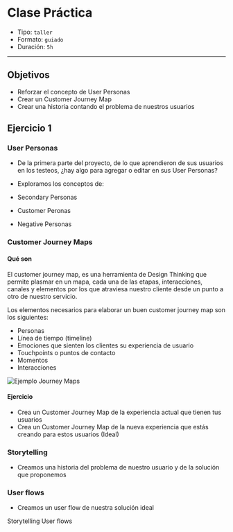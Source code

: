 # Clase Práctica

- Tipo: `taller`
- Formato: `guiado`
- Duración: `5h`

***

## Objetivos

- Reforzar el concepto de User Personas
- Crear un Customer Journey Map
- Crear una historia contando el problema de nuestros usuarios

## Ejercicio 1

### User Personas

- De la primera parte del proyecto, de lo que aprendieron de sus usuarios en los
testeos, ¿hay algo para agregar o editar en sus User Personas?

- Exploramos los conceptos de:
 - Secondary Personas
 - Customer Peronas 
 - Negative Personas

### Customer Journey Maps

#### Qué son

El customer journey map, es una herramienta de Design Thinking que permite
plasmar en un mapa, cada una de las etapas, interacciones, canales y elementos
por los que atraviesa nuestro cliente desde un punto a otro de nuestro servicio.

Los elementos necesarios para elaborar un buen customer journey map son los
siguientes:

- Personas
- Línea de tiempo (timeline)
- Emociones que sienten los clientes su experiencia de usuario
- Touchpoints o puntos de contacto 
- Momentos 
- Interacciones


![Ejemplo Journey Maps](https://lh4.googleusercontent.com/YVWF9L1-hQ-IKqL-CUVvelZSS9itA0jrTdOteNvvGk0JTAWefCRISryr3mWHcf0_0KdgEi6NZVOGGrNun7ySPWTIfo3BiC4jnULqJ60sMn3EieGmJBVw6_j867FjqwIZcN_PF7ybBpw)

#### Ejercicio

- Crea un Customer Journey Map de la experiencia actual que tienen tus usuarios
- Crea un Customer Journey Map de la nueva experiencia que estás creando para
estos usuarios (Ideal)

### Storytelling

- Creamos una historia del problema de nuestro usuario y de la solución que
proponemos

### User flows

- Creamos un user flow de nuestra solución ideal


Storytelling
User flows
